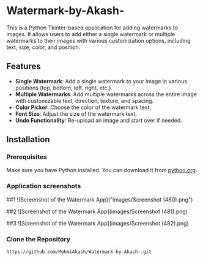 # Watermark-by-Akash-
This is a Python Tkinter-based application for adding watermarks to images. It allows users to add either a single watermark or multiple watermarks to their images with various customization options, including text, size, color, and position.

## Features

- **Single Watermark**: Add a single watermark to your image in various positions (top, bottom, left, right, etc.).
- **Multiple Watermarks**: Add multiple watermarks across the entire image with customizable text, direction, texture, and spacing.
- **Color Picker**: Choose the color of the watermark text.
- **Font Size**: Adjust the size of the watermark text.
- **Undo Functionality**: Re-upload an image and start over if needed.

## Installation

### Prerequisites

Make sure you have Python installed. You can download it from [python.org](https://www.python.org/).

### Application screenshots
##1
![Screenshot of the Watermark App]("images/Screenshot (480).png")

##2
![Screenshot of the Watermark App](images/Screenshot (481).png)

##3
![Screenshot of the Watermark App](images/Screenshot (482).png)

### Clone the Repository

```bash
https://github.com/MehmiAkash/Watermark-by-Akash-.git

